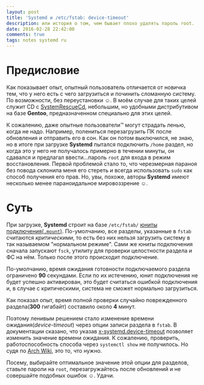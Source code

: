 ```yaml
---
layout: post
title: 'Systemd и /etc/fstab: device-timeout'
description: или история о том, чем бывает плохо удалять пароль root.
date: 2016-02-28 22:42:00
comments: true
tags: notes systemd ru
---
```

# Предисловие

Как показывает опыт, опытный пользователь отличается от новичка тем, что у него есть с чего загрузиться и починить сломанную систему. По возможности, без переустановки ☺. В моём случае для таких целей служит CD c [SystemRescueCd](http://www.system-rescue-cd.org/SystemRescueCd_Homepage), небольшим, но удобными дистрибутивом на базе **Gentoo**, предназначенном специально для этих целей.

К сожалению, даже опытные пользователи™ могут страдать ленью, когда не надо. Например, полениться перезагрузить ПК после обновления и отправить его в сон. Как он потом выключился, не знаю, но в итоге при загрузке **Systemd** пытался подключить `/home` раздел, но когда это у него не получалось примерно в течении минуты, он сдавался и предлагал ввести...пароль `root` для входа в режим восстановления. Первой проблемой стало то, что черезмерная параноя без повода склонила меня его стереть и всегда использовать `sudo` как способ получения его прав. Но, увы, похоже, авторы **Systemd** имеют несколько менее параноидальное мировоззрение ☺.

# Суть

При загрузке, **Systemd** строит на базе `/etc/fstab/` [юниты подключения(`.mount`)](https://www.freedesktop.org/software/systemd/man/systemd.mount.html#fstab). По-умолчанию, все разделы, указанные в `fstab` считаются *критическими*, то есть без них нельзя загрузить систему в так называемом "нормальном режиме". Сами же юниты подключения сначала запускают `fsck`, утилиту для проверки целостности раздела и ФС на нём. Только после этого происходит подключение.

По-умолчанию, время ожидания готовности подключаемого раздела ограничено **90** секундами. Если по их истечению, юнит подключения не будет успешно активирован, это будет считаться ошибкой подключения и, в случае с критическими, система не сможет нормально загрузиться.

Как показал опыт, время полной проверки случайно поврежденного раздела(**300** гигабайт) составило около **4** минут.

Поэтому ленивым решением стало изменение времени ожидания(*device-timeout*) через опции записи раздела в `fstab`. В документации сказано, что указав [x-systemd.device-timeout](https://www.freedesktop.org/software/systemd/man/systemd.mount.html#x-systemd.device-timeout=) позволяет изменить значение времени ожидания. К сожалению, проверить, работоспособность способа через `systemctl show` не получилось. Но судя по [Arch Wiki](https://wiki.archlinux.org/index.php/Fstab#External_devices), это то, что нужно.

Посему, выбирайте оптимальное значение этой опции для разделов, ставьте пароли на `root`, перезагружайтесь после обновлений и не совершайте подобных ошибок ☺. Удачи.
